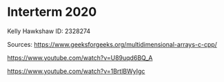 # Interterm 2020

Kelly Hawkshaw
ID: 2328274

Sources:
https://www.geeksforgeeks.org/multidimensional-arrays-c-cpp/

https://www.youtube.com/watch?v=U89uqd6BQ_A

https://www.youtube.com/watch?v=1BrtlBWyIgc

